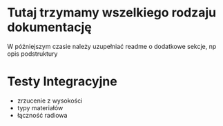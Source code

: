 # Tutaj trzymamy wszelkiego rodzaju dokumentację #
W późniejszym czasie należy uzupełniać readme o dodatkowe sekcje, np opis podstruktury

# Testy Integracyjne #
- zrzucenie z wysokości
- typy materiałów
- łączność radiowa
